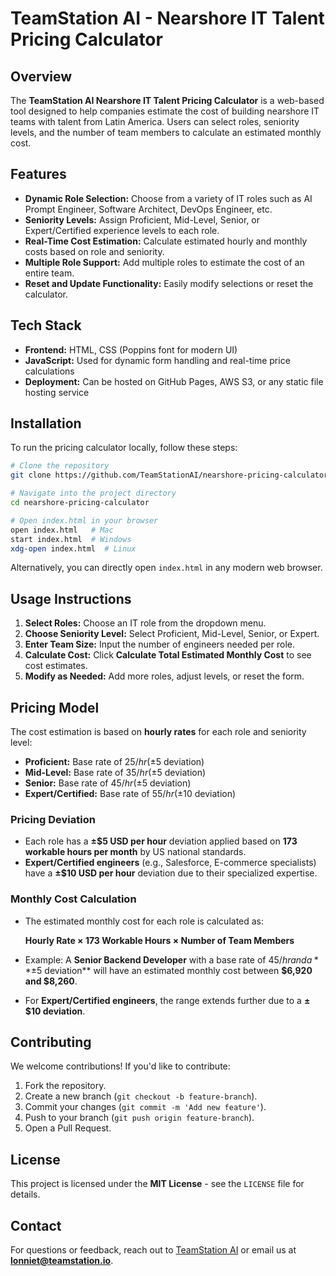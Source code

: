 # TeamStation AI - Nearshore IT Talent Pricing Calculator

## Overview
The **TeamStation AI Nearshore IT Talent Pricing Calculator** is a web-based tool designed to help companies estimate the cost of building nearshore IT teams with talent from Latin America. Users can select roles, seniority levels, and the number of team members to calculate an estimated monthly cost.

## Features
- **Dynamic Role Selection:** Choose from a variety of IT roles such as AI Prompt Engineer, Software Architect, DevOps Engineer, etc.
- **Seniority Levels:** Assign Proficient, Mid-Level, Senior, or Expert/Certified experience levels to each role.
- **Real-Time Cost Estimation:** Calculate estimated hourly and monthly costs based on role and seniority.
- **Multiple Role Support:** Add multiple roles to estimate the cost of an entire team.
- **Reset and Update Functionality:** Easily modify selections or reset the calculator.

## Tech Stack
- **Frontend:** HTML, CSS (Poppins font for modern UI)
- **JavaScript:** Used for dynamic form handling and real-time price calculations
- **Deployment:** Can be hosted on GitHub Pages, AWS S3, or any static file hosting service

## Installation
To run the pricing calculator locally, follow these steps:

```bash
# Clone the repository
git clone https://github.com/TeamStationAI/nearshore-pricing-calculator.git

# Navigate into the project directory
cd nearshore-pricing-calculator

# Open index.html in your browser
open index.html   # Mac
start index.html  # Windows
xdg-open index.html  # Linux
```

Alternatively, you can directly open `index.html` in any modern web browser.

## Usage Instructions
1. **Select Roles:** Choose an IT role from the dropdown menu.
2. **Choose Seniority Level:** Select Proficient, Mid-Level, Senior, or Expert.
3. **Enter Team Size:** Input the number of engineers needed per role.
4. **Calculate Cost:** Click **Calculate Total Estimated Monthly Cost** to see cost estimates.
5. **Modify as Needed:** Add more roles, adjust levels, or reset the form.

## Pricing Model
The cost estimation is based on **hourly rates** for each role and seniority level:
- **Proficient:** Base rate of $25/hr (±$5 deviation)
- **Mid-Level:** Base rate of $35/hr (±$5 deviation)
- **Senior:** Base rate of $45/hr (±$5 deviation)
- **Expert/Certified:** Base rate of $55/hr (±$10 deviation)

### Pricing Deviation
- Each role has a **±$5 USD per hour** deviation applied based on **173 workable hours per month** by US national standards.
- **Expert/Certified engineers** (e.g., Salesforce, E-commerce specialists) have a **±$10 USD per hour** deviation due to their specialized expertise.

### Monthly Cost Calculation
- The estimated monthly cost for each role is calculated as:
  
  **Hourly Rate × 173 Workable Hours × Number of Team Members**
  
- Example: A **Senior Backend Developer** with a base rate of $45/hr and a **±$5 deviation** will have an estimated monthly cost between **$6,920 and $8,260**.
- For **Expert/Certified engineers**, the range extends further due to a **±$10 deviation**.

## Contributing
We welcome contributions! If you'd like to contribute:
1. Fork the repository.
2. Create a new branch (`git checkout -b feature-branch`).
3. Commit your changes (`git commit -m 'Add new feature'`).
4. Push to your branch (`git push origin feature-branch`).
5. Open a Pull Request.

## License
This project is licensed under the **MIT License** - see the `LICENSE` file for details.

## Contact
For questions or feedback, reach out to [TeamStation AI](https://www.teamstation.dev) or email us at **lonniet@teamstation.io**.
